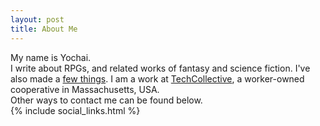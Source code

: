 ```yaml
---
layout: post
title: About Me
---
```


My name is Yochai.
<br/>
I write about RPGs, and related works of fantasy and science fiction. I've also made a [few things](https://newschoolrevolution.com/my-stuff). I am a work at [TechCollective](https://techcollective.com), a worker-owned cooperative in Massachusetts, USA.
<br/>
Other ways to contact me can be found below.
<br/>
{% include social_links.html %}
